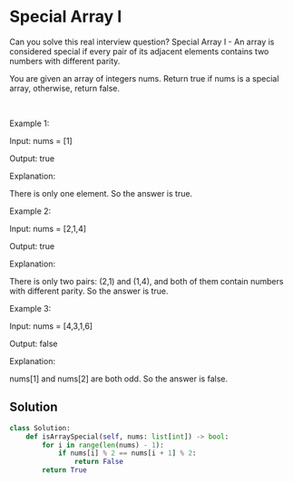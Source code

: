 # Special Array I

Can you solve this real interview question? Special Array I - An array is considered special if every pair of its adjacent elements contains two numbers with different parity.

You are given an array of integers nums. Return true if nums is a special array, otherwise, return false.

 

Example 1:

Input: nums = [1]

Output: true

Explanation:

There is only one element. So the answer is true.

Example 2:

Input: nums = [2,1,4]

Output: true

Explanation:

There is only two pairs: (2,1) and (1,4), and both of them contain numbers with different parity. So the answer is true.

Example 3:

Input: nums = [4,3,1,6]

Output: false

Explanation:

nums[1] and nums[2] are both odd. So the answer is false.

## Solution
```py
class Solution:
    def isArraySpecial(self, nums: list[int]) -> bool:
        for i in range(len(nums) - 1):
            if nums[i] % 2 == nums[i + 1] % 2:
                return False
        return True
```
